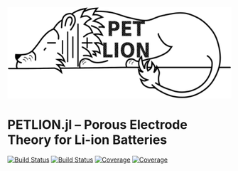 ![alt text](docs/logo/PETLION_medium.png)


# PETLION.jl – Porous Electrode Theory for Li-ion Batteries

[![Build Status](https://travis-ci.com/MarcBerliner/PETLION.jl.svg?branch=master)](https://travis-ci.com/MarcBerliner/PETLION.jl)
[![Build Status](https://ci.appveyor.com/api/projects/status/github/MarcBerliner/PETLION.jl?svg=true)](https://ci.appveyor.com/project/MarcBerliner/PETLION-jl)
[![Coverage](https://codecov.io/gh/MarcBerliner/PETLION.jl/branch/master/graph/badge.svg)](https://codecov.io/gh/MarcBerliner/PETLION.jl)
[![Coverage](https://coveralls.io/repos/github/MarcBerliner/PETLION.jl/badge.svg?branch=master)](https://coveralls.io/github/MarcBerliner/PETLION.jl?branch=master)
